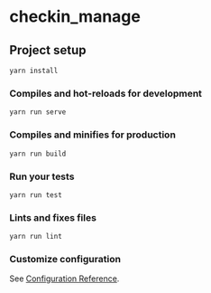 # checkin_manage

## Project setup
```
yarn install
```

### Compiles and hot-reloads for development
```
yarn run serve 
```

### Compiles and minifies for production
```
yarn run build
```

### Run your tests
```
yarn run test
```

### Lints and fixes files
```
yarn run lint
```

### Customize configuration
See [Configuration Reference](https://cli.vuejs.org/config/).
